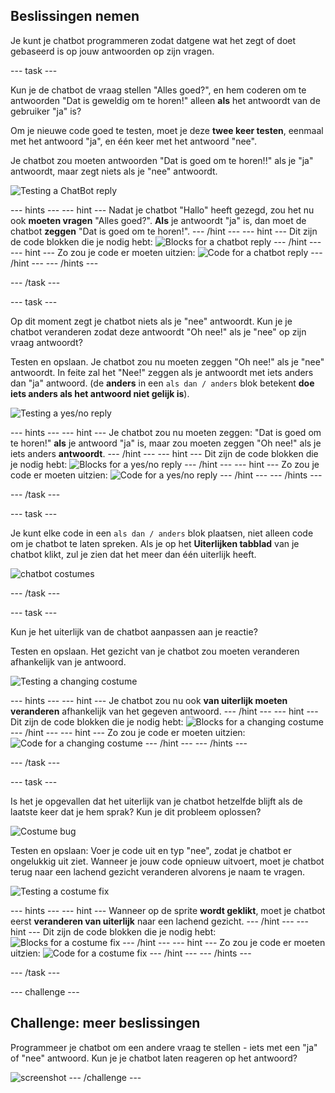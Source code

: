 ## Beslissingen nemen

Je kunt je chatbot programmeren zodat datgene wat het zegt of doet gebaseerd is op jouw antwoorden op zijn vragen.

--- task ---

Kun je de chatbot de vraag stellen "Alles goed?", en hem coderen om te antwoorden "Dat is geweldig om te horen!" alleen **als** het antwoordt van de gebruiker "ja" is?

Om je nieuwe code goed te testen, moet je deze **twee keer testen**, eenmaal met het antwoord "ja", en één keer met het antwoord "nee".

Je chatbot zou moeten antwoorden "Dat is goed om te horen!!" als je "ja" antwoordt, maar zegt niets als je "nee" antwoordt.

![Testing a ChatBot reply](images/chatbot-if-test.png)

--- hints --- --- hint --- Nadat je chatbot "Hallo" heeft gezegd, zou het nu ook **moeten vragen** "Alles goed?". **Als** je antwoordt "ja" is, dan moet de chatbot **zeggen** "Dat is goed om te horen!". --- /hint --- --- hint --- Dit zijn de code blokken die je nodig hebt: ![Blocks for a chatbot reply](images/chatbot-if-blocks.png) --- /hint --- --- hint --- Zo zou je code er moeten uitzien: ![Code for a chatbot reply](images/chatbot-if-code.png) --- /hint --- --- /hints ---

--- /task ---

--- task ---

Op dit moment zegt je chatbot niets als je "nee" antwoordt. Kun je je chatbot veranderen zodat deze antwoordt "Oh nee!" als je "nee" op zijn vraag antwoordt?

Testen en opslaan. Je chatbot zou nu moeten zeggen "Oh nee!" als je "nee" antwoordt. In feite zal het "Nee!" zeggen als je antwoordt met iets anders dan "ja" antwoord. (de **anders** in een `als dan / anders` blok betekent **doe iets anders als het antwoord niet gelijk is**).

![Testing a yes/no reply](images/chatbot-if-else-test.png)

--- hints --- --- hint --- Je chatbot zou nu moeten zeggen: "Dat is goed om te horen!" **als** je antwoord "ja" is, maar zou moeten zeggen "Oh nee!" als je iets anders **antwoordt**. --- /hint --- --- hint --- Dit zijn de code blokken die je nodig hebt: ![Blocks for a yes/no reply](images/chatbot-if-else-blocks.png) --- /hint --- --- hint --- Zo zou je code er moeten uitzien: ![Code for a yes/no reply](images/chatbot-if-else-code.png) --- /hint --- --- /hints ---

--- /task ---

--- task ---

Je kunt elke code in een `als dan / anders` blok plaatsen, niet alleen code om je chatbot te laten spreken. Als je op het **Uiterlijken tabblad** van je chatbot klikt, zul je zien dat het meer dan één uiterlijk heeft.

![chatbot costumes](images/chatbot-costume-view.png)

--- /task ---

--- task ---

Kun je het uiterlijk van de chatbot aanpassen aan je reactie?

Testen en opslaan. Het gezicht van je chatbot zou moeten veranderen afhankelijk van je antwoord.

![Testing a changing costume](images/chatbot-costume-test.png)

--- hints --- --- hint --- Je chatbot zou nu ook **van uiterlijk moeten veranderen** afhankelijk van het gegeven antwoord. --- /hint --- --- hint --- Dit zijn de code blokken die je nodig hebt: ![Blocks for a changing costume](images/chatbot-costume-blocks.png) --- /hint --- --- hint --- Zo zou je code er moeten uitzien: ![Code for a changing costume](images/chatbot-costume-code.png) --- /hint --- --- /hints ---

--- /task ---

--- task ---

Is het je opgevallen dat het uiterlijk van je chatbot hetzelfde blijft als de laatste keer dat je hem sprak? Kun je dit probleem oplossen?

![Costume bug](images/chatbot-costume-bug-test.png)

Testen en opslaan: Voer je code uit en typ "nee", zodat je chatbot er ongelukkig uit ziet. Wanneer je jouw code opnieuw uitvoert, moet je chatbot terug naar een lachend gezicht veranderen alvorens je naam te vragen.

![Testing a costume fix](images/chatbot-costume-fix-test.png)

--- hints --- --- hint --- Wanneer op de sprite **wordt geklikt**, moet je chatbot eerst **veranderen van uiterlijk** naar een lachend gezicht. --- /hint --- --- hint --- Dit zijn de code blokken die je nodig hebt: ![Blocks for a costume fix](images/chatbot-costume-fix-blocks.png) --- /hint --- --- hint --- Zo zou je code er moeten uitzien: ![Code for a costume fix](images/chatbot-costume-fix-code.png) --- /hint --- --- /hints ---

--- /task ---

--- challenge ---

## Challenge: meer beslissingen

Programmeer je chatbot om een ​​andere vraag te stellen - iets met een "ja" of "nee" antwoord. Kun je je chatbot laten reageren op het antwoord?

![screenshot](images/chatbot-joke.png) --- /challenge ---
